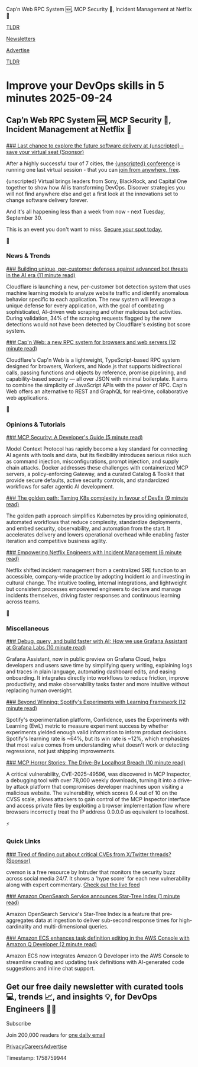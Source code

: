 Cap’n Web RPC System 🆕, MCP Security 🥷, Incident Management at Netflix 🎥

[TLDR](/)

[Newsletters](/newsletters)

[Advertise](https://advertise.tldr.tech/)

[TLDR](/)

# Improve your DevOps skills in 5 minutes 2025-09-24

## Cap’n Web RPC System 🆕, MCP Security 🥷, Incident Management at Netflix 🎥

### 

[### Last chance to explore the future software delivery at {unscripted} - save your virtual seat (Sponsor)](https://www.unscriptedconf.io/city/virtual?campaign_id=701Uw00000PArchIAD&amp;utm_source=tldr&amp;utm_medium=email-paid#registration)

After a highly successful tour of 7 cities, the [{unscripted} conference](https://www.unscriptedconf.io/city/virtual?campaign_id=701Uw00000PArchIAD&utm_source=tldr&utm_medium=email-paid#registration) is running one last virtual session - that you can [join from anywhere, free](https://www.unscriptedconf.io/city/virtual?campaign_id=701Uw00000PArchIAD&utm_source=tldr&utm_medium=email-paid#registration).

{unscripted} Virtual brings leaders from Sony, BlackRock, and Capital One together to show how AI is transforming DevOps. Discover strategies you will not find anywhere else and get a first look at the innovations set to change software delivery forever.

And it's all happening less than a week from now - next Tuesday, September 30.

This is an event you don't want to miss. [Secure your spot today.](https://www.unscriptedconf.io/city/virtual?campaign_id=701Uw00000PArchIAD&utm_source=tldr&utm_medium=email-paid#registration)

📱

### News & Trends

[### Building unique, per-customer defenses against advanced bot threats in the AI era (11 minute read)](https://blog.cloudflare.com/per-customer-bot-defenses/?utm_source=tldrdevops)

Cloudflare is launching a new, per-customer bot detection system that uses machine learning models to analyze website traffic and identify anomalous behavior specific to each application. The new system will leverage a unique defense for every application, with the goal of combating sophisticated, AI-driven web scraping and other malicious bot activities. During validation, 34% of the scraping requests flagged by the new detections would not have been detected by Cloudflare's existing bot score system.

[### Cap'n Web: a new RPC system for browsers and web servers (12 minute read)](https://blog.cloudflare.com/capnweb-javascript-rpc-library/?utm_source=tldrdevops)

Cloudflare's Cap'n Web is a lightweight, TypeScript-based RPC system designed for browsers, Workers, and Node.js that supports bidirectional calls, passing functions and objects by reference, promise pipelining, and capability-based security — all over JSON with minimal boilerplate. It aims to combine the simplicity of JavaScript APIs with the power of RPC. Cap'n Web offers an alternative to REST and GraphQL for real-time, collaborative web applications.

🚀

### Opinions & Tutorials

[### MCP Security: A Developer's Guide (5 minute read)](https://www.docker.com/blog/mcp-security-explained/?utm_source=tldrdevops)

Model Context Protocol has rapidly become a key standard for connecting AI agents with tools and data, but its flexibility introduces serious risks such as command injection, misconfigurations, prompt injection, and supply chain attacks. Docker addresses these challenges with containerized MCP servers, a policy-enforcing Gateway, and a curated Catalog & Toolkit that provide secure defaults, active security controls, and standardized workflows for safer agentic AI development.

[### The golden path: Taming K8s complexity in favour of DevEx (9 minute read)](https://platformengineering.org/blog/the-golden-path-taming-k8s-complexity-in-favour-of-devex?utm_source=tldrdevops)

The golden path approach simplifies Kubernetes by providing opinionated, automated workflows that reduce complexity, standardize deployments, and embed security, observability, and automation from the start. It accelerates delivery and lowers operational overhead while enabling faster iteration and competitive business agility.

[### Empowering Netflix Engineers with Incident Management (6 minute read)](https://netflixtechblog.com/empowering-netflix-engineers-with-incident-management-ebb967871de4?utm_source=tldrdevops)

Netflix shifted incident management from a centralized SRE function to an accessible, company-wide practice by adopting Incident.io and investing in cultural change. The intuitive tooling, internal integrations, and lightweight but consistent processes empowered engineers to declare and manage incidents themselves, driving faster responses and continuous learning across teams.

🎁

### Miscellaneous

[### Debug, query, and build faster with AI: How we use Grafana Assistant at Grafana Labs (10 minute read)](https://grafana.com/blog/2025/09/11/debug-query-and-build-faster-with-grafana-assistant/?utm_source=tldrdevops)

Grafana Assistant, now in public preview on Grafana Cloud, helps developers and users save time by simplifying query writing, explaining logs and traces in plain language, automating dashboard edits, and easing onboarding. It integrates directly into workflows to reduce friction, improve productivity, and make observability tasks faster and more intuitive without replacing human oversight.

[### Beyond Winning: Spotify's Experiments with Learning Framework (12 minute read)](https://engineering.atspotify.com/2025/9/spotifys-experiments-with-learning-framework?utm_source=tldrdevops)

Spotify's experimentation platform, Confidence, uses the Experiments with Learning (EwL) metric to measure experiment success by whether experiments yielded enough valid information to inform product decisions. Spotify's learning rate is ~64%, but its win rate is ~12%, which emphasizes that most value comes from understanding what doesn't work or detecting regressions, not just shipping improvements.

[### MCP Horror Stories: The Drive-By Localhost Breach (10 minute read)](https://www.docker.com/blog/mpc-horror-stories-cve-2025-49596-local-host-breach/?utm_source=tldrdevops)

A critical vulnerability, CVE-2025-49596, was discovered in MCP Inspector, a debugging tool with over 78,000 weekly downloads, turning it into a drive-by attack platform that compromises developer machines upon visiting a malicious website. The vulnerability, which scores 9.4 out of 10 on the CVSS scale, allows attackers to gain control of the MCP Inspector interface and access private files by exploiting a browser implementation flaw where browsers incorrectly treat the IP address 0.0.0.0 as equivalent to localhost.

⚡️

### Quick Links

[### Tired of finding out about critical CVEs from X/Twitter threads? (Sponsor)](https://cvemon.intruder.io/?utm_source=tldrdevops&amp;utm_medium=p_referral&amp;utm_campaign=global%7Cfixed%7Ccvemon_24_10_25)

cvemon is a free resource by Intruder that monitors the security buzz across social media 24/7. It shows a 'hype score' for each new vulnerability along with expert commentary. [Check out the live feed](https://cvemon.intruder.io/?utm_source=tldrdevops&utm_medium=p_referral&utm_campaign=global%7Cfixed%7Ccvemon_24_10_25)

[### Amazon OpenSearch Service announces Star-Tree Index (1 minute read)](https://aws.amazon.com/about-aws/whats-new/2025/09/amazon-opensearch-star-tree-index/?utm_source=tldrdevops)

Amazon OpenSearch Service's Star-Tree Index is a feature that pre-aggregates data at ingestion to deliver sub-second response times for high-cardinality and multi-dimensional queries.

[### Amazon ECS enhances task definition editing in the AWS Console with Amazon Q Developer (2 minute read)](https://aws.amazon.com/about-aws/whats-new/2025/09/amazon-ecs-task-definition-q-developer/?utm_source=tldrdevops)

Amazon ECS now integrates Amazon Q Developer into the AWS Console to streamline creating and updating task definitions with AI-generated code suggestions and inline chat support.

## Get our free daily newsletter with curated tools 💻, trends 📈, and insights 💡, for DevOps Engineers 👨‍💻

Subscribe

Join 200,000 readers for [one daily email](/api/latest/devops)

[Privacy](/privacy)[Careers](https://jobs.ashbyhq.com/tldr.tech)[Advertise](/devops/advertise)

Timestamp: 1758759944